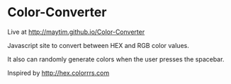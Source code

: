 # Color-Converter
Live at http://maytim.github.io/Color-Converter

Javascript site to convert between HEX and RGB color values.

It also can randomly generate colors when the user presses the spacebar.

Inspired by http://hex.colorrrs.com
